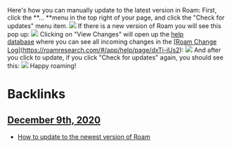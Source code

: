 Here's how you can manually update to the latest version in Roam:
First, click the **... **menu in the top right of your page, and click the "Check for updates" menu item.
![](https://s3.amazonaws.com/cdn.freshdesk.com/data/helpdesk/attachments/production/64000965657/original/fXAu2fR13lC14cBSGkkC1MXefRNijcROeg.png?1594834249)
If there is a new version of Roam you will see this pop up:
![](https://s3.amazonaws.com/cdn.freshdesk.com/data/helpdesk/attachments/production/64000965687/original/sTuujvSgi1eNpPBwOKiuDGcBcgB-leBihA.png?1594834339)
Clicking on "View Changes" will open up the [help database](https://roamresearch.com/#/app/help) where you can see all incoming changes in the [[Roam Change Log](<[Roam Change Log.md>)](https://roamresearch.com/#/app/help/page/dxTi-iUs2):
![](https://s3.amazonaws.com/cdn.freshdesk.com/data/helpdesk/attachments/production/64000965704/original/tgagEFGl-GhLq2XlM8sEwWp9h18S2q2D6w.png?1594834422)
And after you click to update, if you click "Check for updates" again, you should see this:
![](https://s3.amazonaws.com/cdn.freshdesk.com/data/helpdesk/attachments/production/64000965727/original/avfc45ZplR_1oXGS1L1pZo5fn4C6nh_peQ.png?1594834547)
Happy roaming!

# Backlinks
## [December 9th, 2020](<December 9th, 2020.md>)
- [How to update to the newest version of Roam](<How to update to the newest version of Roam.md>)

